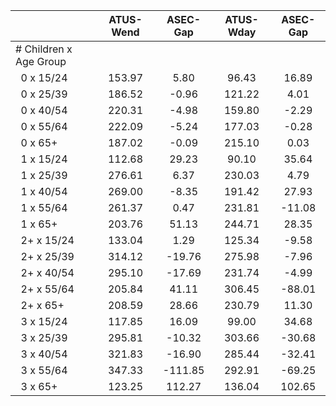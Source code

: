 
|                      |    ATUS-Wend |     ASEC-Gap |    ATUS-Wday |     ASEC-Gap |
| -------------------- | :----------: | :----------: | :----------: | :----------: |
| # Children x Age Group |              |              |              |              |
| &nbsp;&nbsp;0 x 15/24 |       153.97 |         5.80 |        96.43 |        16.89 |
| &nbsp;&nbsp;0 x 25/39 |       186.52 |        -0.96 |       121.22 |         4.01 |
| &nbsp;&nbsp;0 x 40/54 |       220.31 |        -4.98 |       159.80 |        -2.29 |
| &nbsp;&nbsp;0 x 55/64 |       222.09 |        -5.24 |       177.03 |        -0.28 |
| &nbsp;&nbsp;0 x 65+  |       187.02 |        -0.09 |       215.10 |         0.03 |
| &nbsp;&nbsp;1 x 15/24 |       112.68 |        29.23 |        90.10 |        35.64 |
| &nbsp;&nbsp;1 x 25/39 |       276.61 |         6.37 |       230.03 |         4.79 |
| &nbsp;&nbsp;1 x 40/54 |       269.00 |        -8.35 |       191.42 |        27.93 |
| &nbsp;&nbsp;1 x 55/64 |       261.37 |         0.47 |       231.81 |       -11.08 |
| &nbsp;&nbsp;1 x 65+  |       203.76 |        51.13 |       244.71 |        28.35 |
| &nbsp;&nbsp;2+ x 15/24 |       133.04 |         1.29 |       125.34 |        -9.58 |
| &nbsp;&nbsp;2+ x 25/39 |       314.12 |       -19.76 |       275.98 |        -7.96 |
| &nbsp;&nbsp;2+ x 40/54 |       295.10 |       -17.69 |       231.74 |        -4.99 |
| &nbsp;&nbsp;2+ x 55/64 |       205.84 |        41.11 |       306.45 |       -88.01 |
| &nbsp;&nbsp;2+ x 65+ |       208.59 |        28.66 |       230.79 |        11.30 |
| &nbsp;&nbsp;3 x 15/24 |       117.85 |        16.09 |        99.00 |        34.68 |
| &nbsp;&nbsp;3 x 25/39 |       295.81 |       -10.32 |       303.66 |       -30.68 |
| &nbsp;&nbsp;3 x 40/54 |       321.83 |       -16.90 |       285.44 |       -32.41 |
| &nbsp;&nbsp;3 x 55/64 |       347.33 |      -111.85 |       292.91 |       -69.25 |
| &nbsp;&nbsp;3 x 65+  |       123.25 |       112.27 |       136.04 |       102.65 |

